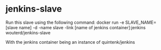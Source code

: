 jenkins-slave
=============
Run this slave using the following command:
docker run -e SLAVE_NAME=[slave name] -d -name slave -link [name of jenkins container]:jenkins wouterd/jenkins-slave

With the jenkins container being an instance of quintenk/jenkins